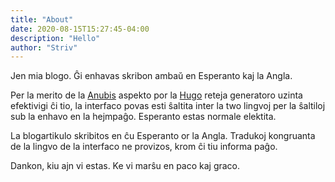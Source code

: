 ```yaml
---
title: "About"
date: 2020-08-15T15:27:45-04:00
description: "Hello"
author: "Striv"
---
```


Jen mia blogo. Ĝi enhavas skribon ambaŭ en Esperanto kaj la Angla.

Per la merito de la [Anubis](https://github.com/mitrichius/hugo-theme-anubis) aspekto por la [Hugo](https://gohugo.io/) reteja generatoro uzinta efektivigi ĉi tio, la interfaco povas esti ŝaltita inter la two lingvoj per la ŝaltiloj sub la enhavo en la hejmpaĝo. Esperanto estas normale elektita.

La blogartikulo skribitos en ĉu Esperanto or la Angla. Tradukoj kongruanta de la lingvo de la interfaco ne provizos, krom ĉi tiu informa paĝo.

Dankon, kiu ajn vi estas. Ke vi marŝu en paco kaj graco.